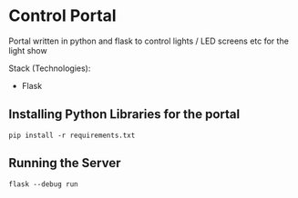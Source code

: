 # Control Portal

Portal written in python and flask to control lights / LED screens etc for the light show 

Stack (Technologies):
- Flask

## Installing Python Libraries for the portal
```
pip install -r requirements.txt
```



## Running the Server
```
flask --debug run
```
